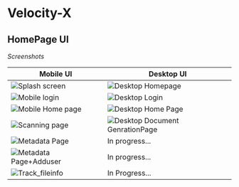 # Velocity-X
 
## HomePage UI 

*Screenshots*

Mobile UI | Desktop UI
--------- | ----------
![Splash screen](https://user-images.githubusercontent.com/68814280/159147871-1366179a-73ff-429d-8bc2-2745339668e8.png) | ![Desktop Homepage](https://user-images.githubusercontent.com/68814280/159147880-e2c2f1af-1330-4104-aeaf-fe0f99247546.png)
![Mobile login](https://user-images.githubusercontent.com/68814280/159147682-be1d53fe-4719-4536-b54a-4a1a653b9ac6.png) | ![Desktop Login](https://user-images.githubusercontent.com/68814280/159147687-210b46ad-31df-4645-8053-20c67dccc5de.png)
![Mobile Home page](https://user-images.githubusercontent.com/68814280/159147792-855b6eca-784c-4495-91b7-7401a5c99fbd.png) | ![Desktop Home Page](https://user-images.githubusercontent.com/68814280/159148295-65a0a503-d8a7-41ad-83c1-335d095dd90a.png)
![Scanning page](https://user-images.githubusercontent.com/68814280/159148394-d946d8e7-637c-424b-8784-7a9a9adfc843.png) | ![Desktop Document GenrationPage](https://user-images.githubusercontent.com/68814280/159148400-cb072c90-afdf-4f02-8fa2-57eced434b3f.png)
 ![Metadata Page](https://user-images.githubusercontent.com/68814280/159148424-7994f686-3206-415f-b9d7-2eb01b625909.png) | In progress...
![Metadata Page+Adduser](https://user-images.githubusercontent.com/68814280/159148432-debdacb7-3960-485a-8f11-62de84954b5d.png) | In progress...
![Track_fileinfo](https://user-images.githubusercontent.com/68814280/159148437-eb73f33d-900f-4a0b-ad0f-6baddd2a8c63.png) | In Progress...

